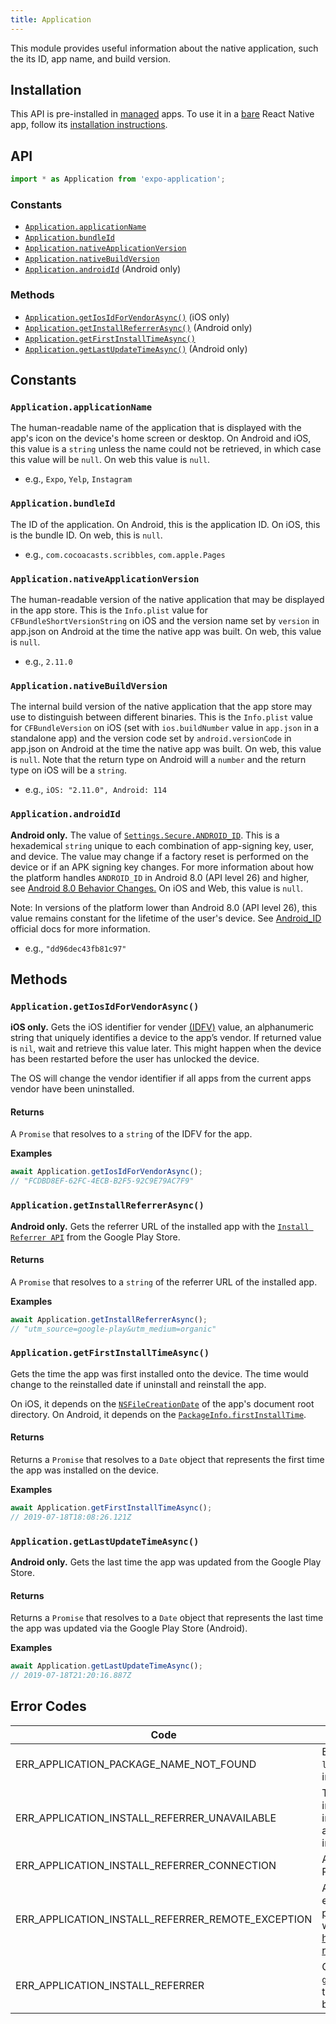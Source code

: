 ```yaml
---
title: Application
---
```


This module provides useful information about the native application, such the its ID, app name, and build version.

## Installation

This API is pre-installed in [managed](../../introduction/managed-vs-bare/#managed-workflow) apps. To use it in a [bare](../../introduction/managed-vs-bare/#bare-workflow) React Native app, follow its [installation instructions](https://github.com/expo/expo/tree/master/packages/expo-application).

## API

```js
import * as Application from 'expo-application';
```

### Constants

- [`Application.applicationName`](#applicationapplicationname)
- [`Application.bundleId`](#applicationbundleid)
- [`Application.nativeApplicationVersion`](#applicationnativeapplicationversion)
- [`Application.nativeBuildVersion`](#applicationnativebuildversion)
- [`Application.androidId`](#applicationandroidid) (Android only)

### Methods

- [`Application.getIosIdForVendorAsync()`](#applicationgetiosidforvendorasync) (iOS only)
- [`Application.getInstallReferrerAsync()`](#applicationgetinstallreferrerasync) (Android only)
- [`Application.getFirstInstallTimeAsync()`](#applicationgetfirstinstalltimeasync)
- [`Application.getLastUpdateTimeAsync()`](#applicationgetlastupdatetimeasync) (Android only)

## Constants

### `Application.applicationName`

The human-readable name of the application that is displayed with the app's icon on the device's home screen or desktop. On Android and iOS, this value is a `string` unless the name could not be retrieved, in which case this value will be `null`. On web this value is `null`.

- e.g., `Expo`, `Yelp`, `Instagram`

### `Application.bundleId`

The ID of the application. On Android, this is the application ID. On iOS, this is the bundle ID. On web, this is `null`.

- e.g., `com.cocoacasts.scribbles`, `com.apple.Pages`

### `Application.nativeApplicationVersion`

The human-readable version of the native application that may be displayed in the app store. This is the `Info.plist` value for `CFBundleShortVersionString` on iOS and the version name set by `version` in app.json on Android at the time the native app was built. On web, this value is `null`.


- e.g., `2.11.0`

### `Application.nativeBuildVersion`

The internal build version of the native application that the app store may use to distinguish between different binaries. This is the `Info.plist` value for `CFBundleVersion` on iOS (set with `ios.buildNumber` value in `app.json` in a standalone app) and the version code set by `android.versionCode` in app.json on Android at the time the native app was built. On web, this value is `null`. Note that the return type on Android will a `number` and the return type on iOS will be a `string`. 

- e.g., `iOS: "2.11.0", Android: 114`

### `Application.androidId`

**Android only.** The value of [`Settings.Secure.ANDROID_ID`](https://developer.android.com/reference/android/provider/Settings.Secure.html#ANDROID_ID). This is a hexademical `string` unique to each combination of app-signing key, user, and device. The value may change if a factory reset is performed on the device or if an APK signing key changes. For more information about how the platform handles `ANDROID_ID` in Android 8.0 (API level 26) and higher, see [Android 8.0 Behavior Changes.](https://developer.android.com/about/versions/oreo/android-8.0-changes.html#privacy-all) On iOS and Web, this value is `null`.

Note: In versions of the platform lower than Android 8.0 (API level 26), this value remains constant for the lifetime of the user's device. See [Android_ID](https://developer.android.com/reference/android/provider/Settings.Secure.html#ANDROID_ID) official docs for more information.

- e.g., `"dd96dec43fb81c97"`

## Methods

### `Application.getIosIdForVendorAsync()`

**iOS only.** Gets the iOS identifier for vender [(IDFV)](https://developer.apple.com/documentation/uikit/uidevice/1620059-identifierforvendor) value, an alphanumeric string that uniquely identifies a device to the app’s vendor. If returned value is `nil`, wait and retrieve this value later. This might happen when the device has been restarted before the user has unlocked the device.

The OS will change the vendor identifier if all apps from the current apps vendor have been uninstalled.

#### Returns

A `Promise` that resolves to a `string` of the IDFV for the app.

**Examples**

```js
await Application.getIosIdForVendorAsync();
// "FCDBD8EF-62FC-4ECB-B2F5-92C9E79AC7F9"
```

### `Application.getInstallReferrerAsync()`

**Android only.** Gets the referrer URL of the installed app with the [`Install Referrer API`](https://developer.android.com/google/play/installreferrer) from the Google Play Store.

#### Returns

A `Promise` that resolves to a `string` of the referrer URL of the installed app.

**Examples**

```js
await Application.getInstallReferrerAsync();
// "utm_source=google-play&utm_medium=organic"
```

### `Application.getFirstInstallTimeAsync()`

Gets the time the app was first installed onto the device. The time would change to the reinstalled date if uninstall and reinstall the app.

On iOS, it depends on the [`NSFileCreationDate`](https://developer.apple.com/documentation/foundation/nsfilecreationdate?language=occ) of the app's document root directory. On Android, it depends on the [`PackageInfo.firstInstallTime`](https://developer.android.com/reference/android/content/pm/PackageInfo.html#firstInstallTime).

#### Returns

Returns a `Promise` that resolves to a `Date` object that represents the first time the app was installed on the device.

**Examples**

```js
await Application.getFirstInstallTimeAsync();
// 2019-07-18T18:08:26.121Z
```

### `Application.getLastUpdateTimeAsync()`

**Android only.** Gets the last time the app was updated from the Google Play Store.

#### Returns

Returns a `Promise` that resolves to a `Date` object that represents the last time the app was updated via the Google Play Store (Android).

**Examples**

```js
await Application.getLastUpdateTimeAsync();
// 2019-07-18T21:20:16.887Z
```

## Error Codes

| Code                                                | Description                                                                                      |
| --------------------------------------------------- | ------------------------------------------------------------------------------------------------ |
| ERR_APPLICATION_PACKAGE_NAME_NOT_FOUND | Error code thrown for `firstInstallTimeAsync` and `lastUpdateTimeAsync`. This may be thrown if the package information or package name could not be retrieved. |
| ERR_APPLICATION_INSTALL_REFERRER_UNAVAILABLE | The current Play Store app doesn't provide the installation referrer API, or the Play Store may not be installed. This error code may come up when testing on an AVD that doesn't come with the Play Store pre-installed, such as the Google Pixel 3 and Nexus 6. |
| ERR_APPLICATION_INSTALL_REFERRER_CONNECTION | A connection could not be established to the Google Play Store |
| ERR_APPLICATION_INSTALL_REFERRER_REMOTE_EXCEPTION | A `RemoteException` was thrown after a connection was established to the Play Store. This may happen if the process hosting the remote object is no longer available, which usually means the process crashed. See https://stackoverflow.com/questions/3156389/android-remoteexceptions-and-services. |
| ERR_APPLICATION_INSTALL_REFERRER | General default case error code for the `getInstallReferrerAsync` method. This error code will be thrown if an exception occured for the install referrer, but the exception was none of the errors above.  |

